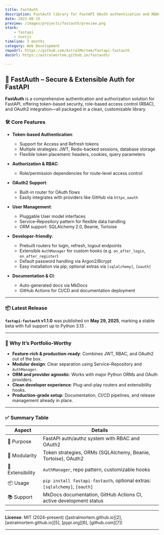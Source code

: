 ```yaml
---
title: FastAuth
description: FastAuth library for FastAPI OAuth authentication and RBAC authorization
date: 2023-06-15
preview: /images/projects/fastauth/preview.png
stack:
    - fastapi
    - nuxtjs
timeline: 3 months
category: Web Development
repoUrl: https://github.com/AstralMortem/fastapi-fastauth
docUrl: https://astralmortem.github.io/fastauth/
    
---
```


## 🚀 FastAuth – Secure & Extensible Auth for FastAPI

**FastAuth** is a comprehensive authentication and authorization solution for FastAPI, offering token-based security, role-based access control (RBAC), and OAuth2 integration—all packaged in a clean, customizable library.

### 🛠️ Core Features

* **Token-based Authentication**:

  * Support for Access and Refresh tokens
  * Multiple strategies: JWT, Redis-backed sessions, database storage 
  * Flexible token placement: headers, cookies, query parameters 

* **Authorization & RBAC**:

  * Role/permission dependencies for route-level access control 

* **OAuth2 Support**:

  * Built-in router for OAuth flows
  * Easily integrates with providers like GitHub via `httpx_oauth` 

* **User Management**:

  * Pluggable User model interfaces
  * Service–Repository pattern for flexible data handling 
  * ORM support: SQLAlchemy 2.0, Beanie, Tortoise

* **Developer-friendly**:

  * Prebuilt routers for login, refresh, logout endpoints 
  * Extensible `AuthManager` for custom hooks (e.g. `on_after_login`, `on_after_register`)
  * Default password handling via Argon2/Bcrypt
  * Easy installation via pip; optional extras via `[sqlalchemy]`, `[oauth]`

* **Documentation & CI**:

  * Auto-generated docs via MkDocs
  * GitHub Actions for CI/CD and documentation deployment

---

### 📦 Latest Release

**`fastapi-fastauth` v1.1.0** was published on **May 29, 2025**, marking a stable beta with full support up to Python 3.13 .

---

### 💼 Why It’s Portfolio-Worthy

* **Feature-rich & production-ready**: Combines JWT, RBAC, and OAuth2 out of the box.
* **Modular design**: Clear separation using Service–Repository and `AuthManager`.
* **ORM and provider agnostic**: Works with major Python ORMs and OAuth providers.
* **Clean developer experience**: Plug-and-play routers and extensibility hooks.
* **Production-grade setup**: Documentation, CI/CD pipelines, and release management already in place.

---

### ✅ Summary Table

| Aspect           | Details                                                                    |
| ---------------- | -------------------------------------------------------------------------- |
| 📌 Purpose       | FastAPI auth/authz system with RBAC and OAuth2                             |
| 🧩 Modularity    | Token strategies, ORMs (SQLAlchemy, Beanie, Tortoise), OAuth2              |
| 🔧 Extensibility | `AuthManager`, repo pattern, customizable hooks                            |
| 📦 Usage         | `pip install fastapi-fastauth`, optional extras: `[sqlalchemy]`, `[oauth]` |
| 📚 Support       | MkDocs documentation, GitHub Actions CI, active development status         |

---

**License**: MIT (2024–present) ([astralmortem.github.io][2], [astralmortem.github.io][5], [pypi.org][6], [github.com][7])

---

